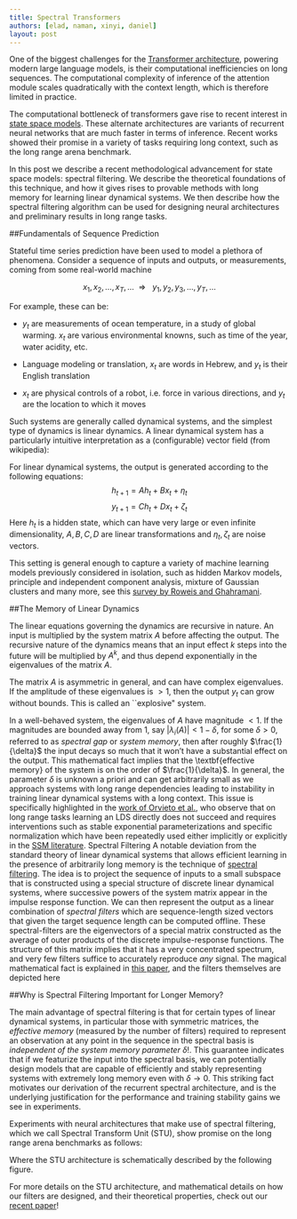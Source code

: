 ```yaml
---
title: Spectral Transformers
authors: [elad, naman, xinyi, daniel]
layout: post
---
```


One of the biggest challenges for the [Transformer architecture](https://proceedings.neurips.cc/paper_files/paper/2017/hash/3f5ee243547dee91fbd053c1c4a845aa-Abstract.html), powering modern large language models, is their computational inefficiencies on long sequences. The computational complexity of inference of the attention module scales quadratically with the context length, which is therefore limited in practice.  

The computational bottleneck of transformers gave rise to recent interest in [state space models](https://arxiv.org/abs/2312.00752). These alternate architectures are variants of recurrent neural networks that are much faster in terms of inference. Recent works showed their promise in a variety of tasks requiring long context, such as the long range arena benchmark. 

In this post we describe a recent methodological advancement for state space models: spectral filtering. We describe the theoretical foundations of this technique, and how it gives rises to provable methods with long memory for learning linear dynamical systems. We then describe how the spectral filtering algorithm can be used for designing neural architectures and preliminary results in long range tasks.   

##Fundamentals of Sequence Prediction 

Stateful time series prediction have been used to model a plethora of phenomena. Consider a sequence of inputs and outputs, or measurements, coming from some real-world machine 

$$x_1,x_2, \ldots , x_T , \ldots   \ \ \Rightarrow  \ \ \ y_1,y_2, y_3 , \ldots, y_T , \ldots $$

For example, these can be:

-   $y_t$ are measurements of ocean temperature, in a study of global warming. $x_t$ are various environmental knowns, such as time of the year, water acidity, etc.


-   Language modeling or translation, $x_t$ are words in Hebrew, and $y_t$ is their English translation


-   $x_t$ are physical controls of a robot, i.e. force in various directions, and $y_t$ are the location to which it moves

Such systems are generally called dynamical systems, and the simplest type of dynamics is linear dynamics. A linear dynamical system has a particularly intuitive interpretation as a (configurable) vector field (from wikipedia):

For linear dynamical systems, the output is generated according to the following equations:
$$h_{t+1}  = A h_t + B x_t + \eta_t $$
$$y_{t+1}   = C h_t + D x_t + \zeta_t $$
Here $h_t$ is a hidden state, which can have very large or even infinite dimensionality, $A,B,C,D$ are linear transformations and $\eta_t,\zeta_t$ are noise vectors.


This setting is general enough to capture a variety of machine learning models previously considered in isolation, such as hidden Markov models, principle and independent component analysis, mixture of Gaussian clusters and many more, see this [survey by Roweis and Ghahramani](https://cs.nyu.edu/~roweis/papers/NC110201.pdf).

##The Memory of Linear Dynamics 

The linear equations governing the dynamics are recursive in nature. An input is multiplied by the system matrix $A$ before affecting the output. The recursive nature of the dynamics means that an input effect $k$ steps into the future will be multiplied by $A^k$, and thus depend exponentially in the eigenvalues of the matrix $A$. 

The matrix $A$ is asymmetric in general, and can have complex eigenvalues. If the amplitude of these eigenvalues is $>1$, then the output $y_t$ can grow without bounds. This is called an ``explosive" system. 

In a well-behaved system, the eigenvalues of $A$ have magnitude $<1$. If the magnitudes are bounded away from $1$, say $|\lambda_i (A)| < 1- \delta$, for some $\delta > 0$, referred to as *spectral gap* or *system memory*, then after roughly $\frac{1}{\delta}$ the input decays so much that it won’t have a substantial effect on the output.  This mathematical fact implies that the \textbf{effective memory} of the system is on the order of $\frac{1}{\delta}$. In general, the parameter $\delta$ is unknown a priori and can get arbitrarily small as we approach systems with long range dependencies leading to instability in training linear dynamical systems with a long context. This issue is specifically highlighted in the [work of Orvieto et al.](https://arxiv.org/abs/2303.06349), who observe that on long range tasks learning an LDS directly does not succeed and requires interventions such as stable exponential parameterizations and specific normalization which have been repeatedly used either implicitly or explicitly in the [SSM literature](https://arxiv.org/abs/2111.00396). 
Spectral Filtering 
A notable deviation from the standard theory of linear dynamical systems that allows efficient learning in the presence of arbitrarily long memory is the technique of [spectral filtering](https://arxiv.org/abs/1711.00946). The idea is to project the sequence of inputs to a small subspace that is constructed using a special structure of discrete linear dynamical systems, where successive powers of the system matrix appear in the impulse response function. We can then represent the output as a linear combination of *spectral filters* which are sequence-length sized vectors that given the target sequence length can be computed offline. These spectral-filters are the eigenvectors of a special matrix constructed as the average of outer products of the discrete impulse-response functions. The structure of this matrix implies that it has a very concentrated spectrum, and very few filters suffice to accurately reproduce *any* signal. The magical mathematical fact is explained in [this paper](https://arxiv.org/abs/1711.00946), and the filters themselves are depicted here 
 
##Why is Spectral Filtering Important for Longer Memory? 

The main advantage of spectral filtering is that for certain types of linear dynamical systems, in particular those with symmetric matrices, the *effective memory* (measured by the number of filters) required to represent an observation at any point in the sequence in the spectral basis is *independent of the system memory parameter $\delta$*!. This guarantee indicates that if we featurize the input into the spectral basis, we can potentially design models that are capable of efficiently and stably representing systems with extremely long memory even with $\delta \rightarrow 0$. This striking fact motivates our derivation of the recurrent spectral architecture, and is the underlying justification for the performance and training stability gains we see in experiments. 

Experiments with neural architectures that make use of spectral filtering, which we call Spectral Transform Unit (STU), show promise on the long range arena benchmarks as follows:


 Where the STU architecture is schematically described by the following figure. 




For more details on the STU architecture, and mathematical details on how our filters are designed, and their theoretical properties, check out our [recent paper](https://arxiv.org/pdf/2312.06837)!







